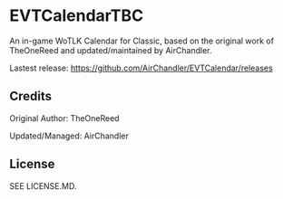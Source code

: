 # EVTCalendarTBC

An in-game WoTLK Calendar for Classic, based on the original work of TheOneReed and updated/maintained by AirChandler.

Lastest release: https://github.com/AirChandler/EVTCalendar/releases

## Credits

Original Author: TheOneReed

Updated/Managed: AirChandler

## License

SEE LICENSE.MD.
